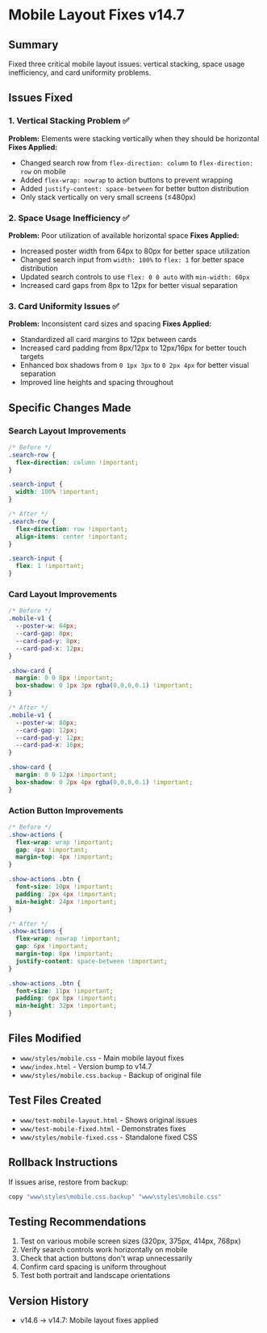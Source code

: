 # Mobile Layout Fixes v14.7

## Summary
Fixed three critical mobile layout issues: vertical stacking, space usage inefficiency, and card uniformity problems.

## Issues Fixed

### 1. Vertical Stacking Problem ✅
**Problem:** Elements were stacking vertically when they should be horizontal
**Fixes Applied:**
- Changed search row from `flex-direction: column` to `flex-direction: row` on mobile
- Added `flex-wrap: nowrap` to action buttons to prevent wrapping
- Added `justify-content: space-between` for better button distribution
- Only stack vertically on very small screens (≤480px)

### 2. Space Usage Inefficiency ✅
**Problem:** Poor utilization of available horizontal space
**Fixes Applied:**
- Increased poster width from 64px to 80px for better space utilization
- Changed search input from `width: 100%` to `flex: 1` for better space distribution
- Updated search controls to use `flex: 0 0 auto` with `min-width: 60px`
- Increased card gaps from 8px to 12px for better visual separation

### 3. Card Uniformity Issues ✅
**Problem:** Inconsistent card sizes and spacing
**Fixes Applied:**
- Standardized all card margins to 12px between cards
- Increased card padding from 8px/12px to 12px/16px for better touch targets
- Enhanced box shadows from `0 1px 3px` to `0 2px 4px` for better visual separation
- Improved line heights and spacing throughout

## Specific Changes Made

### Search Layout Improvements
```css
/* Before */
.search-row {
  flex-direction: column !important;
}

.search-input {
  width: 100% !important;
}

/* After */
.search-row {
  flex-direction: row !important;
  align-items: center !important;
}

.search-input {
  flex: 1 !important;
}
```

### Card Layout Improvements
```css
/* Before */
.mobile-v1 {
  --poster-w: 64px;
  --card-gap: 8px;
  --card-pad-y: 8px;
  --card-pad-x: 12px;
}

.show-card {
  margin: 0 0 8px !important;
  box-shadow: 0 1px 3px rgba(0,0,0,0.1) !important;
}

/* After */
.mobile-v1 {
  --poster-w: 80px;
  --card-gap: 12px;
  --card-pad-y: 12px;
  --card-pad-x: 16px;
}

.show-card {
  margin: 0 0 12px !important;
  box-shadow: 0 2px 4px rgba(0,0,0,0.1) !important;
}
```

### Action Button Improvements
```css
/* Before */
.show-actions {
  flex-wrap: wrap !important;
  gap: 4px !important;
  margin-top: 4px !important;
}

.show-actions .btn {
  font-size: 10px !important;
  padding: 2px 4px !important;
  min-height: 24px !important;
}

/* After */
.show-actions {
  flex-wrap: nowrap !important;
  gap: 6px !important;
  margin-top: 8px !important;
  justify-content: space-between !important;
}

.show-actions .btn {
  font-size: 11px !important;
  padding: 6px 8px !important;
  min-height: 32px !important;
}
```

## Files Modified
- `www/styles/mobile.css` - Main mobile layout fixes
- `www/index.html` - Version bump to v14.7
- `www/styles/mobile.css.backup` - Backup of original file

## Test Files Created
- `www/test-mobile-layout.html` - Shows original issues
- `www/test-mobile-fixed.html` - Demonstrates fixes
- `www/styles/mobile-fixed.css` - Standalone fixed CSS

## Rollback Instructions
If issues arise, restore from backup:
```bash
copy "www\styles\mobile.css.backup" "www\styles\mobile.css"
```

## Testing Recommendations
1. Test on various mobile screen sizes (320px, 375px, 414px, 768px)
2. Verify search controls work horizontally on mobile
3. Check that action buttons don't wrap unnecessarily
4. Confirm card spacing is uniform throughout
5. Test both portrait and landscape orientations

## Version History
- v14.6 → v14.7: Mobile layout fixes applied


